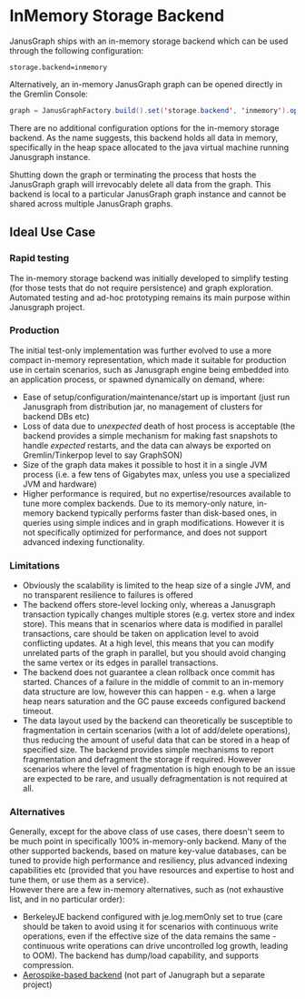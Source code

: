 InMemory Storage Backend
========================

JanusGraph ships with an in-memory storage backend which can be used
through the following configuration:

```properties
storage.backend=inmemory
```

Alternatively, an in-memory JanusGraph graph can be opened directly in
the Gremlin Console:

```java
graph = JanusGraphFactory.build().set('storage.backend', 'inmemory').open()
```

There are no additional configuration options for the in-memory storage
backend. As the name suggests, this backend holds all data in memory, specifically
 in the heap space allocated to the java virtual machine running Janusgraph instance.

Shutting down the graph or terminating the process that hosts the
JanusGraph graph will irrevocably delete all data from the graph. This
backend is local to a particular JanusGraph graph instance and cannot be
shared across multiple JanusGraph graphs.

Ideal Use Case
--------------
### Rapid testing

The in-memory storage backend was initially developed to simplify
testing (for those tests that do not require persistence) and graph
exploration. Automated testing and ad-hoc prototyping remains its main purpose within Janusgraph project.

### Production

The initial test-only implementation was further evolved to use a more compact
 in-memory representation, which made it suitable for production use in certain scenarios, such as 
 Janusgraph engine being embedded into an application process, or spawned dynamically on demand, where:

- Ease of setup/configuration/maintenance/start up is important (just run Janusgraph from distribution jar, 
no management of clusters for backend DBs etc)  
- Loss of data due to _unexpected_ death of host process is acceptable (the backend provides a 
simple mechanism for making fast snapshots to handle _expected_ restarts, and the data can always 
be exported on Gremlin/Tinkerpop level to say GraphSON)  
- Size of the graph data makes it possible to host it in a single JVM process (i.e. a few tens of Gigabytes max, 
unless you use a specialized JVM and hardware)  
- Higher performance is required, but no expertise/resources available to tune more complex backends. 
Due to its memory-only nature, in-memory backend typically performs faster than disk-based ones, 
in queries using simple indices and in graph modifications. However it is not specifically optimized for performance, 
and does not support advanced indexing functionality. 

### Limitations

- Obviously the scalability is limited to the heap size of a single JVM, 
and no transparent resilience to failures is offered  
- The backend offers store-level locking only, whereas a Janusgraph transaction typically changes multiple stores 
(e.g. vertex store and index store). This means that in scenarios where data is modified in parallel transactions, 
care should be taken on application level to avoid conflicting updates. At a high level, this means that you can 
modify unrelated parts of the graph in parallel, but you should avoid changing the same vertex or 
its edges in parallel transactions.  
- The backend does not guarantee a clean rollback once commit has started. Chances of a failure in the middle of commit 
to an in-memory data structure are low, however this can happen - e.g. when a large heap nears saturation and the 
GC pause exceeds configured backend timeout.  
- The data layout used by the backend can theoretically be susceptible to fragmentation in certain scenarios
 (with a lot of add/delete operations), thus reducing the amount of useful data that can be stored in a heap
  of specified size. The backend provides simple mechanisms to report fragmentation and defragment the storage if required.
  However scenarios where the level of fragmentation is high enough to be an issue are expected to be rare,
   and usually defragmentation is not required at all.

### Alternatives

Generally, except for the above class of use cases, there doesn't seem to be much point in specifically 100% in-memory-only backend.
Many of the other supported backends, based on mature key-value databases, 
can be tuned to provide high performance and resiliency, plus advanced indexing capabilities etc 
(provided that you have resources and expertise to host and tune them, or use them as a service).  
However there are a few in-memory alternatives, such as (not exhaustive list, and in no particular order):

- BerkeleyJE backend configured with je.log.memOnly set to true 
(care should be taken to avoid using it for scenarios with continuous write operations, even if the effective size of 
the data remains the same - continuous write operations can drive uncontrolled log growth, leading to OOM). 
The backend has dump/load capability, and supports compression.  
- [Aerospike-based backend](https://github.com/Playtika/aerospike-janusgraph-storage-backend) (not part of Janugraph but a separate project)  
 